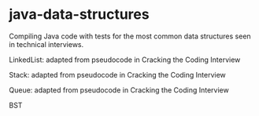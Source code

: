 java-data-structures
====================

Compiling Java code with tests for the most common data structures seen in technical interviews. 

LinkedList: adapted from pseudocode in Cracking the Coding Interview

Stack: adapted from pseudocode in Cracking the Coding Interview

Queue: adapted from pseudocode in Cracking the Coding Interview

BST
